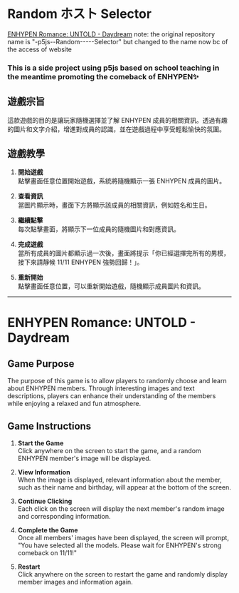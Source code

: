 # Random ホスト Selector
[ENHYPEN Romance: UNTOLD - Daydream](https://beliftlab.com/artist/profile/ENHYPEN?lang=en)
note: the original repository name is "-p5js--Random-----Selector" but changed to the name now bc of the access of website
### This is a side project using p5js based on school teaching in the meantime promoting the comeback of ENHYPEN✨

## 遊戲宗旨
這款遊戲的目的是讓玩家隨機選擇並了解 ENHYPEN 成員的相關資訊。透過有趣的圖片和文字介紹，增進對成員的認識，並在遊戲過程中享受輕鬆愉快的氛圍。

## 遊戲教學
1. **開始遊戲**  
   點擊畫面任意位置開始遊戲，系統將隨機顯示一張 ENHYPEN 成員的圖片。

2. **查看資訊**  
   當圖片顯示時，畫面下方將顯示該成員的相關資訊，例如姓名和生日。

3. **繼續點擊**  
   每次點擊畫面，將顯示下一位成員的隨機圖片和對應資訊。

4. **完成遊戲**  
   當所有成員的圖片都顯示過一次後，畫面將提示「你已經選擇完所有的男模，接下來請靜候 11/11 ENHYPEN 強勢回歸！」。

5. **重新開始**  
   點擊畫面任意位置，可以重新開始遊戲，隨機顯示成員圖片和資訊。

---

# ENHYPEN Romance: UNTOLD - Daydream

## Game Purpose
The purpose of this game is to allow players to randomly choose and learn about ENHYPEN members. Through interesting images and text descriptions, players can enhance their understanding of the members while enjoying a relaxed and fun atmosphere.

## Game Instructions
1. **Start the Game**  
   Click anywhere on the screen to start the game, and a random ENHYPEN member's image will be displayed.

2. **View Information**  
   When the image is displayed, relevant information about the member, such as their name and birthday, will appear at the bottom of the screen.

3. **Continue Clicking**  
   Each click on the screen will display the next member's random image and corresponding information.

4. **Complete the Game**  
   Once all members' images have been displayed, the screen will prompt, "You have selected all the models. Please wait for ENHYPEN's strong comeback on 11/11!"

5. **Restart**  
   Click anywhere on the screen to restart the game and randomly display member images and information again.
